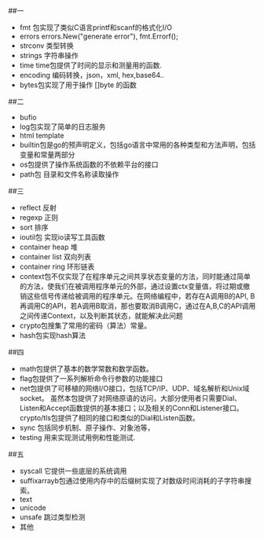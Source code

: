 ##一
- fmt 包实现了类似C语言printf和scanf的格式化I/O
- errors errors.New("generate error"), fmt.Errorf();
- strconv 类型转换
- strings 字符串操作
- time    time包提供了时间的显示和测量用的函数.
- encoding 编码转换，json，xml, hex,base64..
- bytes包实现了用于操作 []byte 的函数

##二
- bufio
- log包实现了简单的日志服务
- html template
- builtin包是go的预声明定义，包括go语言中常用的各种类型和方法声明，包括变量和常量两部分
- os包提供了操作系统函数的不依赖平台的接口
- path包 目录和文件名称读取操作

##三
- reflect 反射
- regexp 正则
- sort 排序
- ioutil包 实现io读写工具函数
- container heap 堆
- container list 双向列表
- container ring 环形链表
- context包不仅实现了在程序单元之间共享状态变量的方法，同时能通过简单的方法，使我们在被调用程序单元的外部，通过设置ctx变量值，将过期或撤销这些信号传递给被调用的程序单元。在网络编程中，若存在A调用B的API, B再调用C的API，若A调用B取消，那也要取消B调用C，通过在A,B,C的API调用之间传递Context，以及判断其状态，就能解决此问题
- crypto包搜集了常用的密码（算法）常量。
- hash包实现hash算法

##四
- math包提供了基本的数学常数和数学函数。
- flag包提供了一系列解析命令行参数的功能接口
- net包提供了可移植的网络I/O接口，包括TCP/IP、UDP、域名解析和Unix域socket。
虽然本包提供了对网络原语的访问，大部分使用者只需要Dial、Listen和Accept函数提供的基本接口；以及相关的Conn和Listener接口。crypto/tls包提供了相同的接口和类似的Dial和Listen函数。
- sync 包括同步机制、原子操作、对象池等，
- testing 用来实现测试用例和性能测试.

##五
- syscall 它提供一些底层的系统调用
- suffixarrayb包通过使用内存中的后缀树实现了对数级时间消耗的子字符串搜索。
- text
- unicode
- unsafe 跳过类型检测
- 其他